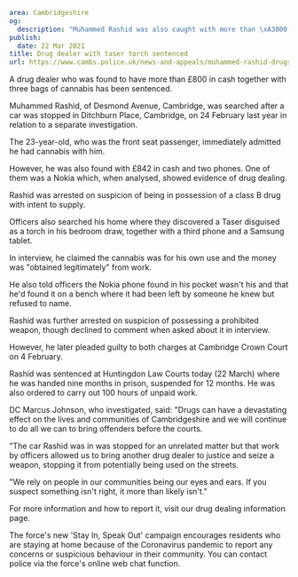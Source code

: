 ```yaml
area: Cambridgeshire
og:
  description: "Muhammed Rashid was also caught with more than \xA3800 in cash"
publish:
  date: 22 Mar 2021
title: Drug dealer with taser torch sentenced
url: https://www.cambs.police.uk/news-and-appeals/muhammed-rashid-drugs-weapon-sentencing
```

A drug dealer who was found to have more than £800 in cash together with three bags of cannabis has been sentenced.

Muhammed Rashid, of Desmond Avenue, Cambridge, was searched after a car was stopped in Ditchburn Place, Cambridge, on 24 February last year in relation to a separate investigation.

The 23-year-old, who was the front seat passenger, immediately admitted he had cannabis with him.

However, he was also found with £842 in cash and two phones. One of them was a Nokia which, when analysed, showed evidence of drug dealing.

Rashid was arrested on suspicion of being in possession of a class B drug with intent to supply.

Officers also searched his home where they discovered a Taser disguised as a torch in his bedroom draw, together with a third phone and a Samsung tablet.

In interview, he claimed the cannabis was for his own use and the money was "obtained legitimately" from work.

He also told officers the Nokia phone found in his pocket wasn't his and that he'd found it on a bench where it had been left by someone he knew but refused to name.

Rashid was further arrested on suspicion of possessing a prohibited weapon, though declined to comment when asked about it in interview.

However, he later pleaded guilty to both charges at Cambridge Crown Court on 4 February.

Rashid was sentenced at Huntingdon Law Courts today (22 March) where he was handed nine months in prison, suspended for 12 months. He was also ordered to carry out 100 hours of unpaid work.

DC Marcus Johnson, who investigated, said: "Drugs can have a devastating effect on the lives and communities of Cambridgeshire and we will continue to do all we can to bring offenders before the courts.

"The car Rashid was in was stopped for an unrelated matter but that work by officers allowed us to bring another drug dealer to justice and seize a weapon, stopping it from potentially being used on the streets.

"We rely on people in our communities being our eyes and ears. If you suspect something isn't right, it more than likely isn't."

For more information and how to report it, visit our drug dealing information page.

The force's new 'Stay In, Speak Out' campaign encourages residents who are staying at home because of the Coronavirus pandemic to report any concerns or suspicious behaviour in their community. You can contact police via the force's online web chat function.
